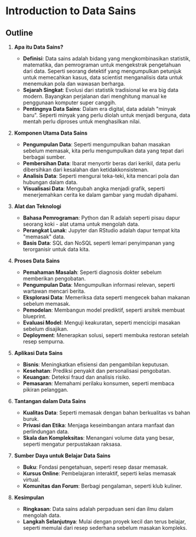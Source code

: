 # Introduction to Data Sains
## Outline
1. **Apa itu Data Sains?**
    - **Definisi**: Data sains adalah bidang yang mengkombinasikan statistik, matematika, dan pemrograman untuk mengekstrak pengetahuan dari data. Seperti seorang detektif yang mengumpulkan petunjuk untuk memecahkan kasus, data scientist menganalisis data untuk menemukan pola dan wawasan berharga.
    - **Sejarah Singkat**: Evolusi dari statistik tradisional ke era big data modern. Bayangkan perjalanan dari menghitung manual ke penggunaan komputer super canggih.
    - **Pentingnya Data Sains**: Dalam era digital, data adalah "minyak baru". Seperti minyak yang perlu diolah untuk menjadi berguna, data mentah perlu diproses untuk menghasilkan nilai.

2. **Komponen Utama Data Sains**
    - **Pengumpulan Data**: Seperti mengumpulkan bahan masakan sebelum memasak, kita perlu mengumpulkan data yang tepat dari berbagai sumber.
    - **Pembersihan Data**: Ibarat menyortir beras dari kerikil, data perlu dibersihkan dari kesalahan dan ketidakkonsistenan.
    - **Analisis Data**: Seperti mengurai teka-teki, kita mencari pola dan hubungan dalam data.
    - **Visualisasi Data**: Mengubah angka menjadi grafik, seperti menerjemahkan cerita ke dalam gambar yang mudah dipahami.

3. **Alat dan Teknologi**
    - **Bahasa Pemrograman**: Python dan R adalah seperti pisau dapur seorang koki - alat utama untuk mengolah data.
    - **Perangkat Lunak**: Jupyter dan RStudio adalah dapur tempat kita "memasak" data.
    - **Basis Data**: SQL dan NoSQL seperti lemari penyimpanan yang terorganisir untuk data kita.

4. **Proses Data Sains**
    - **Pemahaman Masalah**: Seperti diagnosis dokter sebelum memberikan pengobatan.
    - **Pengumpulan Data**: Mengumpulkan informasi relevan, seperti wartawan mencari berita.
    - **Eksplorasi Data**: Memeriksa data seperti mengecek bahan makanan sebelum memasak.
    - **Pemodelan**: Membangun model prediktif, seperti arsitek membuat blueprint.
    - **Evaluasi Model**: Menguji keakuratan, seperti mencicipi masakan sebelum disajikan.
    - **Deployment**: Menerapkan solusi, seperti membuka restoran setelah resep sempurna.

5. **Aplikasi Data Sains**
    - **Bisnis**: Meningkatkan efisiensi dan pengambilan keputusan.
    - **Kesehatan**: Prediksi penyakit dan personalisasi pengobatan.
    - **Keuangan**: Deteksi fraud dan analisis risiko.
    - **Pemasaran**: Memahami perilaku konsumen, seperti membaca pikiran pelanggan.

6. **Tantangan dalam Data Sains**
    - **Kualitas Data**: Seperti memasak dengan bahan berkualitas vs bahan buruk.
    - **Privasi dan Etika**: Menjaga keseimbangan antara manfaat dan perlindungan data.
    - **Skala dan Kompleksitas**: Menangani volume data yang besar, seperti mengatur perpustakaan raksasa.

7. **Sumber Daya untuk Belajar Data Sains**
    - **Buku**: Fondasi pengetahuan, seperti resep dasar memasak.
    - **Kursus Online**: Pembelajaran interaktif, seperti kelas memasak virtual.
    - **Komunitas dan Forum**: Berbagi pengalaman, seperti klub kuliner.

8. **Kesimpulan**
    - **Ringkasan**: Data sains adalah perpaduan seni dan ilmu dalam mengolah data.
    - **Langkah Selanjutnya**: Mulai dengan proyek kecil dan terus belajar, seperti memulai dari resep sederhana sebelum masakan kompleks.

